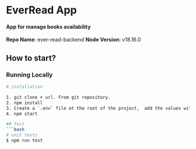 # EverRead App

#### App for manage books availability

**Repo Name**: ever-read-backend
**Node Version**: v18.16.0

## How to start?

### Running Locally

```bash
# installation

1. git clone + url. From git repository. 
2. npm install
3. Create a `.env` file at the root of the project,  add the values with user and database.
4. npm start

## Test
```bash
# unit tests
$ npm run test
